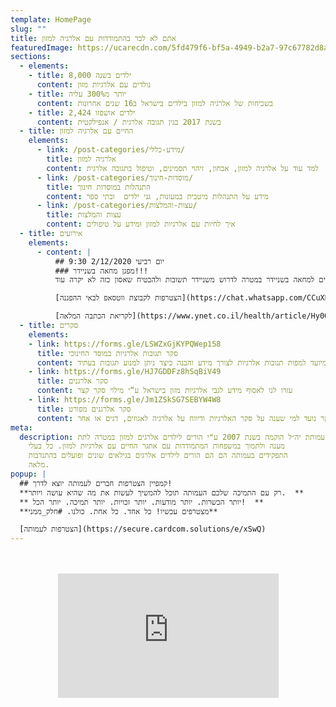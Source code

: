 ```yaml
---
template: HomePage
slug: ""
title: אתם לא לבד בהתמודדות עם אלרגיה למזון
featuredImage: https://ucarecdn.com/5fd479f6-bf5a-4949-b2a7-97c67782d8ad/
sections:
  - elements:
    - title: 8,000 ילדים בשנה
      content: נולדים עם אלרגיות מזון
    - title: יותר מ300% עליה
      content: בשכיחות של אלרגיה למזון בילדים בישראל ב16 שנים אחרונות
    - title: 2,424 ילדים אושפזו
      content: בשנת 2017 בגין תגובה אלרגית / אנפילקטית
  - title: החיים עם אלרגיה למזון
    elements:
      - link: /post-categories/מידע-כללי/
        title: אלרגיה למזון
        content: למד עוד על אלרגיה למזון, אבחון, זיהוי תסמינים, וטיפול בתגובה אלרגית
      - link: /post-categories/מוסדות-חינוך/
        title: התנהלות במוסדות חינוך
        content: מידע על התנהלות מיטבית במעונות, גני ילדים  ובתי ספר
      - link: /post-categories/עצות-והמלצות/
        title: עצות והמלצות
        content: איך לחיות עם אלרגיות למזון וּמידע על טיפולים
  - title: אירועים
    elements:
      - content: |
          ## יום רביעי 2/12/2020 9:30
          ### מפגן מחאה בשניידר!!!
          אחרי ששנה הם הסתירו וטייחו, ונוכח הכתבה שהתפרסמה  ושמפרטת את שרשרת המחדלים שהובילה לפגיעה הקשה במאיה, אנחנו מתארגנים למחאה בשניידר במטרה לדרוש משניידר תשובות ולהבטיח שאסון כזה לא יקרה עוד.

          [הצטרפות לקבוצת ווטסאפ לבאי ההפגנה](https://chat.whatsapp.com/CCuXRywNINf3caO1eTF5vB)

          [לקריאת הכתבה המלאה](https://www.ynet.co.il/health/article/Hy00Ckpxjv?utm_source=ynet.app.android&utm_term=58523790&\utm_campaign=whatsapp&utm_medium=social)
  - title: סקרים
    elements:
    - link: https://forms.gle/LSWZxGjKYPQWep158
      title: סקר תגובות אלרגיות במוסד החינוכי
      content: סקר זה מיועד למפות תגובות אלרגיות לצורך מידע והבנה כיצד ניתן למנוע תגובות בעתיד
    - link: https://forms.gle/HJ7GDDFz8hSqBiV49
      title: סקר אלרגנים
      content: עזרו לנו לאסוף מידע לגבי אלרגיות מזון בישראל ע“י מילוי סקר קצר
    - link: https://forms.gle/Jm1ZSkSG7SEBYW4W8
      title: סקר אלרגנים מפורט
      content: הסקר נועד למי שענה על סקר האלרגיות ודיווח על אלרגיה לאגוזים, דגים או אחר
meta:
  description: עמותת יה״ל הוקמה בשנת 2007 ע"י הורים לילדים אלרגים למזון במטרה לתת
    מענה ולתמוך במשפחות המתמודדות עם אתגר החיים עם אלרגיות למזון. כל בעלי
    התפקידים בעמותה הם הם הורים לילדים אלרגים בגילאים שונים ופועלים בהתנדבות
    מלאה.
popup: |
  ## קמפיין הצטרפות חברים לעמותה יוצא לדרך!
  **רק עם התמיכה שלכם העמותה תוכל להמשיך לעשות את מה שהיא עושה ויותר.  **
  ** יותר הכשרות. יותר מודעות. יותר זכויות. יותר תמיכה. יותר הכל!  **
  **מצטרפים עכשיו! כל אחד. כל אחת. כולנו. #חלק_ממני**

  [הצטרפות לעמותה](https://secure.cardcom.solutions/e/xSwQ)
---
```

<section>
  <div style="margin: 3rem 0; padding-bottom: 39.5%; position: relative; height: 0; overflow: hidden;">
    <iframe style="width:70%; height:100%; top:0; position: absolute; right: 15%;" src="https://www.youtube.com/embed/ILcP0ihl9OI" frameborder="0" allow="accelerometer; clipboard-write; encrypted-media; gyroscope; picture-in-picture" allowfullscreen></iframe>
  </div>
</section>